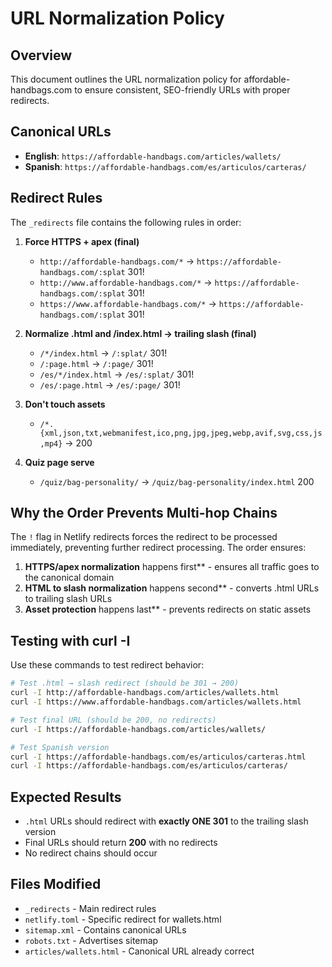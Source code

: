 # URL Normalization Policy

## Overview
This document outlines the URL normalization policy for affordable-handbags.com to ensure consistent, SEO-friendly URLs with proper redirects.

## Canonical URLs
- **English**: `https://affordable-handbags.com/articles/wallets/`
- **Spanish**: `https://affordable-handbags.com/es/articulos/carteras/`

## Redirect Rules
The `_redirects` file contains the following rules in order:

1. **Force HTTPS + apex (final)**
   - `http://affordable-handbags.com/*` → `https://affordable-handbags.com/:splat` 301!
   - `http://www.affordable-handbags.com/*` → `https://affordable-handbags.com/:splat` 301!
   - `https://www.affordable-handbags.com/*` → `https://affordable-handbags.com/:splat` 301!

2. **Normalize .html and /index.html → trailing slash (final)**
   - `/*/index.html` → `/:splat/` 301!
   - `/:page.html` → `/:page/` 301!
   - `/es/*/index.html` → `/es/:splat/` 301!
   - `/es/:page.html` → `/es/:page/` 301!

3. **Don't touch assets**
   - `/*.{xml,json,txt,webmanifest,ico,png,jpg,jpeg,webp,avif,svg,css,js,mp4}` → 200

4. **Quiz page serve**
   - `/quiz/bag-personality/` → `/quiz/bag-personality/index.html` 200

## Why the Order Prevents Multi-hop Chains

The `!` flag in Netlify redirects forces the redirect to be processed immediately, preventing further redirect processing. The order ensures:

1. **HTTPS/apex normalization** happens first** - ensures all traffic goes to the canonical domain
2. **HTML to slash normalization** happens second** - converts .html URLs to trailing slash URLs
3. **Asset protection** happens last** - prevents redirects on static assets

## Testing with curl -I

Use these commands to test redirect behavior:

```bash
# Test .html → slash redirect (should be 301 → 200)
curl -I http://affordable-handbags.com/articles/wallets.html
curl -I https://www.affordable-handbags.com/articles/wallets.html

# Test final URL (should be 200, no redirects)
curl -I https://affordable-handbags.com/articles/wallets/

# Test Spanish version
curl -I https://affordable-handbags.com/es/articulos/carteras.html
curl -I https://affordable-handbags.com/es/articulos/carteras/
```

## Expected Results
- `.html` URLs should redirect with **exactly ONE 301** to the trailing slash version
- Final URLs should return **200** with no redirects
- No redirect chains should occur

## Files Modified
- `_redirects` - Main redirect rules
- `netlify.toml` - Specific redirect for wallets.html
- `sitemap.xml` - Contains canonical URLs
- `robots.txt` - Advertises sitemap
- `articles/wallets.html` - Canonical URL already correct

